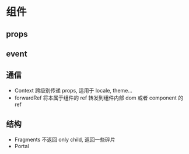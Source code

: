 # 组件

## props

## event

## 通信

- Context 跨级别传递 props, 适用于 locale, theme...
- forwardRef 将本属于组件的 ref 转发到组件内部 dom 或者 component 的 ref

## 结构

- Fragments 不返回 only child, 返回一些碎片
- Portal
